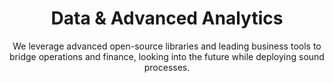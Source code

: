 ---
layout: service
order: 7
title: "Data & Advanced Analytics"
subtitle: "We leverage advanced open-source libraries and leading business tools to bridge operations and finance, looking into the future while deploying sound processes."
intro: "At SLKone, we believe that data is a strategic asset that, when properly leveraged, can drive significant business value. Our Data & Advanced Analytics services help organizations harness the power of their data to gain insights, make better decisions, and drive business performance."
approach: "We take a comprehensive approach to data and analytics, focusing on Predictive Model Development, Data Enrichment, and Data Transformation & Management. Our methodology ensures that your data is not only accurately collected and managed but also effectively analyzed to derive actionable insights."
impact_title: "Our Impact"
impact_intro: "Leveraging advanced analytics can lead to significant business benefits, including:"
impact:
  - "25-30% improvement in data-driven decision-making"
  - "20-25% increase in operational efficiency through predictive insights"
  - "15-20% growth in revenue through targeted analytics initiatives"
  - "30-35% enhancement in customer satisfaction through personalized experiences"
  - "40-50% acceleration in time-to-insight with advanced data processing"
impact_conclusion: "Our clients achieve a deeper understanding of their business, enhanced operational capabilities, and improved strategic decision-making, positioning them for sustained competitive advantage and growth."
why_choose:
  - "Business-Focused Analytics: We ensure that our analytics solutions directly address your key business challenges and opportunities."
  - "Advanced Techniques: We leverage cutting-edge statistical and machine learning techniques to derive deep insights from your data."
  - "End-to-End Solutions: We provide comprehensive solutions from data collection and management to advanced analytics and visualization."
  - "Cross-Industry Expertise: Our team brings diverse industry experience, allowing us to apply best practices and innovative solutions to your unique challenges."
  - "Implementation Support: We don't just provide recommendations; we work alongside your team to implement analytics solutions and drive adoption."
  - "Scalable Approaches: Our solutions are designed to scale with your business, from small-scale pilots to enterprise-wide implementations."
  - "Data Governance: We help establish robust data governance practices to ensure the ongoing quality and reliability of your data."
  - "Continuous Innovation: We stay at the forefront of data science and analytics, continuously bringing new techniques and technologies to our clients."
cta: "Ready to unlock the full potential of your data? Contact SLKone today to learn how our Data & Advanced Analytics services can drive insights, innovation, and informed decision-making for your business."
icon: "fa-magnifying-glass-chart"
---